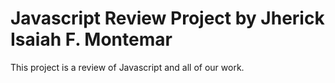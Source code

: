 # Javascript Review Project by Jherick Isaiah F. Montemar
This project is a review of Javascript and all of our work.